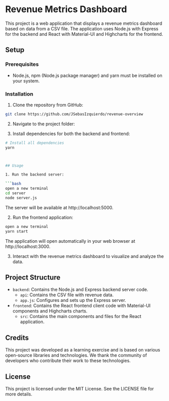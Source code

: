 # Revenue Metrics Dashboard

This project is a web application that displays a revenue metrics dashboard based on data from a CSV file. The application uses Node.js with Express for the backend and React with Material-UI and Highcharts for the frontend.

## Setup

### Prerequisites

- Node.js, npm (Node.js package manager) and yarn must be installed on your system.

### Installation

1. Clone the repository from GitHub:

```bash
git clone https://github.com/JSebasIzquierdo/revenue-overview
```

2. Navigate to the project folder:

3. Install dependencies for both the backend and frontend:

````bash
# Install all dependencies
yarn



## Usage

1. Run the backend server:

```bash
open a new terminal
cd server
node server.js
````

The server will be available at http://localhost:5000.

2. Run the frontend application:

```bash
open a new terminal
yarn start
```

The application will open automatically in your web browser at http://localhost:3000.

3. Interact with the revenue metrics dashboard to visualize and analyze the data.

## Project Structure

- `backend`: Contains the Node.js and Express backend server code.
  - `api`: Contains the CSV file with revenue data.
  - `app.js`: Configures and sets up the Express server.
- `frontend`: Contains the React frontend client code with Material-UI components and Highcharts charts.
  - `src`: Contains the main components and files for the React application.

## Credits

This project was developed as a learning exercise and is based on various open-source libraries and technologies. We thank the community of developers who contribute their work to these technologies.

## License

This project is licensed under the MIT License. See the LICENSE file for more details.
